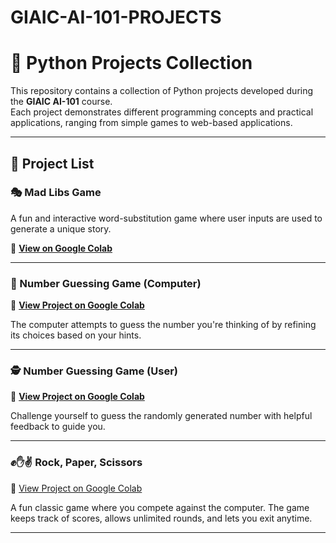 # GIAIC-AI-101-PROJECTS

# 🚀 Python Projects Collection

This repository contains a collection of Python projects developed during the **GIAIC AI-101** course.  
Each project demonstrates different programming concepts and practical applications, ranging from simple games to web-based applications.

---

## 📜 Project List  

### 🎭 Mad Libs Game  

A fun and interactive word-substitution game where user inputs are used to generate a unique story.  

🔗 **[View on Google Colab](https://colab.research.google.com/drive/10hl5Ewov7tCMtsRAldvETx_eVU9ZZLDr?usp=sharing)**  

---

### 🎯 Number Guessing Game (Computer)  
🔗 **[View Project on Google Colab](https://colab.research.google.com/drive/1jjrN3IbIusYpGAeEDk1qLRHakeybtN9b?usp=sharing)**  

The computer attempts to guess the number you're thinking of by refining its choices based on your hints.  

---

### 🕵️ Number Guessing Game (User)  

🔗 **[View Project on Google Colab](https://colab.research.google.com/drive/1lVlWUdG4Ccmtn42JVH9Q5C3-XdO7pvav?usp=sharing)**  

Challenge yourself to guess the randomly generated number with helpful feedback to guide you.  

---

### ✊✋✌️ Rock, Paper, Scissors  
🔗 [View Project on Google Colab](https://colab.research.google.com/drive/1Bb20kTjscydrKz3XVVZJDuZWZ9BdPiGj?usp=sharing)  

A fun classic game where you compete against the computer. The game keeps track of scores, allows unlimited rounds, and lets you exit anytime.  

---


